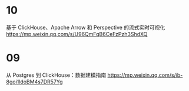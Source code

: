 
# 10

基于 ClickHouse、Apache Arrow 和 Perspective 的流式实时可视化 https://mp.weixin.qq.com/s/U96QmFqB6CeFzPzh3ShdXQ

# 09

从 Postgres 到 ClickHouse：数据建模指南 https://mp.weixin.qq.com/s/ib-8goi1ldoBM4s7DR57Yg
